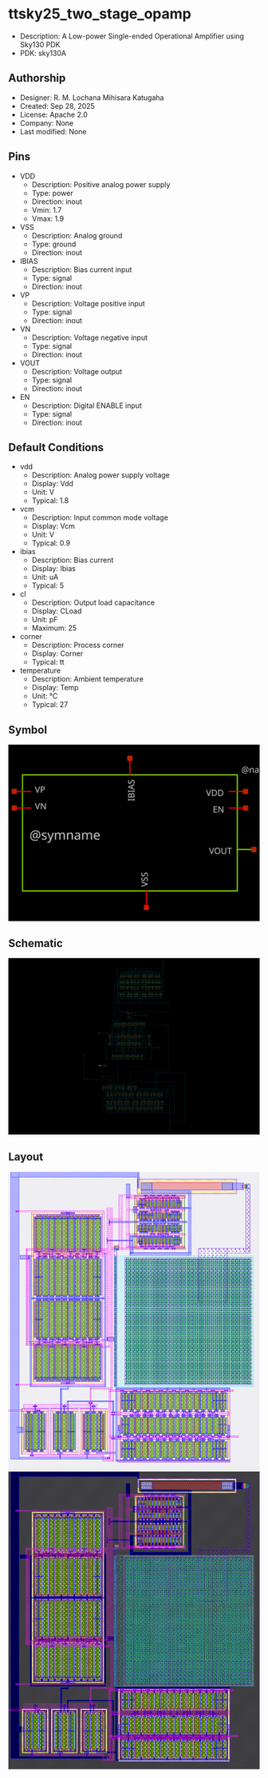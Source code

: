 # ttsky25_two_stage_opamp

- Description: A Low-power Single-ended Operational Amplifier using Sky130 PDK
- PDK: sky130A

## Authorship

- Designer: R. M. Lochana Mihisara Katugaha
- Created: Sep 28, 2025
- License: Apache 2.0
- Company: None
- Last modified: None

## Pins

- VDD
  + Description: Positive analog power supply
  + Type: power
  + Direction: inout
  + Vmin: 1.7
  + Vmax: 1.9
- VSS
  + Description: Analog ground
  + Type: ground
  + Direction: inout
- IBIAS
  + Description: Bias current input
  + Type: signal
  + Direction: inout
- VP
  + Description: Voltage positive input
  + Type: signal
  + Direction: inout
- VN
  + Description: Voltage negative input
  + Type: signal
  + Direction: inout
- VOUT
  + Description: Voltage output
  + Type: signal
  + Direction: inout
- EN
  + Description: Digital ENABLE input
  + Type: signal
  + Direction: inout

## Default Conditions

- vdd
  + Description: Analog power supply voltage
  + Display: Vdd
  + Unit: V
  + Typical: 1.8
- vcm
  + Description: Input common mode voltage
  + Display: Vcm
  + Unit: V
  + Typical: 0.9
- ibias
  + Description: Bias current
  + Display: Ibias
  + Unit: uA
  + Typical: 5
- cl
  + Description: Output load capacitance
  + Display: CLoad
  + Unit: pF
  + Maximum: 25
- corner
  + Description: Process corner
  + Display: Corner
  + Typical: tt
- temperature
  + Description: Ambient temperature
  + Display: Temp
  + Unit: °C
  + Typical: 27

## Symbol

![Symbol of ttsky25_two_stage_opamp](ttsky25_two_stage_opamp_symbol.svg)

## Schematic

![Schematic of ttsky25_two_stage_opamp](ttsky25_two_stage_opamp_schematic.svg)

## Layout

![Layout of ttsky25_two_stage_opamp with white background](ttsky25_two_stage_opamp_w.png)
![Layout of ttsky25_two_stage_opamp with black background](ttsky25_two_stage_opamp_b.png)
